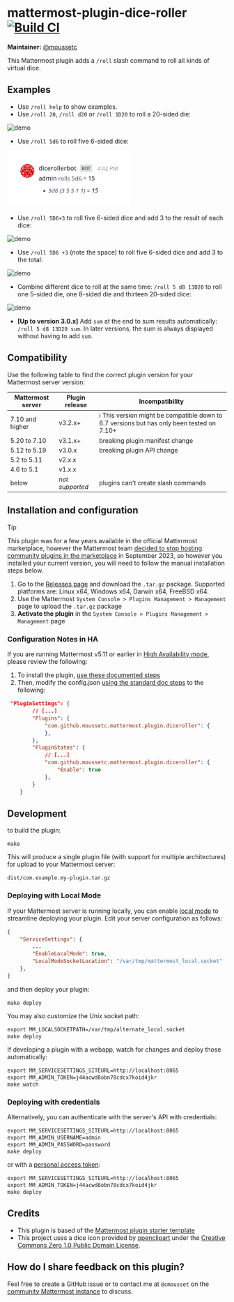 # mattermost-plugin-dice-roller [![Build CI](https://github.com/moussetc/mattermost-plugin-dice-roller/actions/workflows/ci.yaml/badge.svg)](https://github.com/moussetc/mattermost-plugin-dice-roller/actions/workflows/ci.yaml)


**Maintainer:** [@moussetc](https://github.com/moussetc)

This Mattermost plugin adds a `/roll` slash command to roll all kinds of virtual dice.

## Examples
- Use `/roll help` to show examples.
- Use `/roll 20`, `/roll d20` or  `/roll 1D20` to roll a 20-sided die:

![demo](doc/demo_20.png)

- Use `/roll 5d6` to roll five 6-sided dice:

![demo](doc/demo_5d6.png)

- Use `/roll 5D6+3` to roll five 6-sided dice and add 3 to the result of each dice:

![demo](doc/demo_5d6_dice_modifier.png)

- Use `/roll 5D6 +3` (note the space) to roll five 6-sided dice and add 3 to the total:

![demo](doc/demo_5d6_sum_modifier.png)

- Combine different dice to roll at the same time: `/roll 5 d8 13D20` to roll one 5-sided die, one 8-sided die and thirteen 20-sided dice:

![demo](doc/demo_many_dice.png)

- **[Up to version 3.0.x]** Add `sum` at the end to sum results automatically: `/roll 5 d8 13D20 sum`. In later versions, the sum is always displayed without having to add `sum`.


## Compatibility

Use the following table to find the correct plugin version for your Mattermost server version:

| Mattermost server | Plugin release | Incompatibility |
| --- | --- | --- |
| 7.10 and higher | v3.2.x+ | ℹ️ This version might be compatible down to 6.7 versions but has only been tested on 7.10+ |
| 5.20 to 7.10 | v3.1.x+ | breaking plugin manifest change |
| 5.12 to 5.19 | v3.0.x | breaking plugin API change |
| 5.2 to 5.11 | v2.x.x | |
| 4.6 to 5.1 | v1.x.x | |
| below | *not supported* |  plugins can't create slash commands |

## Installation and configuration

> [!TIP]
> This plugin was for a few years available in the official Mattermost marketplace, however the Mattermost team [decided to stop hosting community plugins in the marketplace](https://mattermost.atlassian.net/browse/MM-53030) in September 2023, so however you installed your current version, you will need to follow the manual installation steps below.

1. Go to the [Releases page](https://github.com/moussetc/mattermost-plugin-dice-roller/releases) and download the `.tar.gz` package. Supported platforms are: Linux x64, Windows x64, Darwin x64, FreeBSD x64.
2. Use the Mattermost `System Console > Plugins Management > Management` page to upload the `.tar.gz` package
3. **Activate the plugin** in the `System Console > Plugins Management > Management` page

### Configuration Notes in HA

If you are running Mattermost v5.11 or earlier in [High Availability mode](https://docs.mattermost.com/deployment/cluster.html), please review the following:

1. To install the plugin, [use these documented steps](https://docs.mattermost.com/administration/plugins.html#plugin-uploads-in-high-availability-mode)
2. Then, modify the config.json [using the standard doc steps](https://docs.mattermost.com/deployment/cluster.html#updating-configuration-changes-while-operating-continuously) to the following:
```json
 "PluginSettings": {
        // [...]
        "Plugins": {
            "com.github.moussetc.mattermost.plugin.diceroller": {
            },
        },
        "PluginStates": {
            // [...]
            "com.github.moussetc.mattermost.plugin.diceroller": {
                "Enable": true
            },
        }
    }
```


## Development

to build the plugin:
```
make
```

This will produce a single plugin file (with support for multiple architectures) for upload to your Mattermost server:

```
dist/com.example.my-plugin.tar.gz
```

### Deploying with Local Mode

If your Mattermost server is running locally, you can enable [local mode](https://docs.mattermost.com/administration/mmctl-cli-tool.html#local-mode) to streamline deploying your plugin. Edit your server configuration as follows:

```json
{
    "ServiceSettings": {
        ...
        "EnableLocalMode": true,
        "LocalModeSocketLocation": "/var/tmp/mattermost_local.socket"
    },
}
```

and then deploy your plugin:
```
make deploy
```

You may also customize the Unix socket path:
```
export MM_LOCALSOCKETPATH=/var/tmp/alternate_local.socket
make deploy
```

If developing a plugin with a webapp, watch for changes and deploy those automatically:
```
export MM_SERVICESETTINGS_SITEURL=http://localhost:8065
export MM_ADMIN_TOKEN=j44acwd8obn78cdcx7koid4jkr
make watch
```

### Deploying with credentials

Alternatively, you can authenticate with the server's API with credentials:
```
export MM_SERVICESETTINGS_SITEURL=http://localhost:8065
export MM_ADMIN_USERNAME=admin
export MM_ADMIN_PASSWORD=password
make deploy
```

or with a [personal access token](https://docs.mattermost.com/developer/personal-access-tokens.html):
```
export MM_SERVICESETTINGS_SITEURL=http://localhost:8065
export MM_ADMIN_TOKEN=j44acwd8obn78cdcx7koid4jkr
make deploy
```

## Credits
- This plugin is based of the [Mattermost plugin starter template](https://github.com/mattermost/mattermost-plugin-starter-template)
- This project uses a dice icon provided by [openclipart](https://openclipart.org/detail/94501/twentysided-dice) under the [Creative Commons Zero 1.0 Public Domain License](https://creativecommons.org/publicdomain/zero/1.0/).


## How do I share feedback on this plugin?

Feel free to create a GitHub issue or to contact me at `@cmousset` on the [community Mattermost instance](https://pre-release.mattermost.com/) to discuss.
